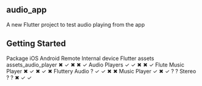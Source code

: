 ## audio_app  
A new Flutter project to test audio playing from the app

## Getting Started  
Package	iOS	Android	Remote	Internal device	Flutter assets
assets_audio_player	✖	✓	✖	✖	✓
Audio Players	✓	✓	✖	✖	✓
Flute Music Player	✖	✓	✖	✓	✖
Fluttery Audio	?	✓	✓	✖	✖
Music Player	✓	✖	✓	?	?
Stereo	?	?	✖	✓	✓



